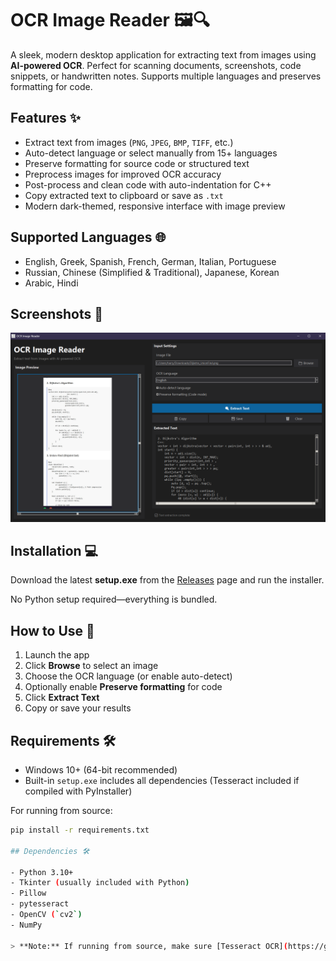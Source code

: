 # OCR Image Reader 🖼️🔍

A sleek, modern desktop application for extracting text from images using **AI-powered OCR**. Perfect for scanning documents, screenshots, code snippets, or handwritten notes. Supports multiple languages and preserves formatting for code.  

## Features ✨

- Extract text from images (`PNG`, `JPEG`, `BMP`, `TIFF`, etc.)  
- Auto-detect language or select manually from 15+ languages  
- Preserve formatting for source code or structured text  
- Preprocess images for improved OCR accuracy  
- Post-process and clean code with auto-indentation for C++  
- Copy extracted text to clipboard or save as `.txt`  
- Modern dark-themed, responsive interface with image preview  

## Supported Languages 🌐

- English, Greek, Spanish, French, German, Italian, Portuguese  
- Russian, Chinese (Simplified & Traditional), Japanese, Korean  
- Arabic, Hindi  

## Screenshots 📸

![App Screenshot](https://github.com/ArtoriasAbyssslayer/PY_OCR/blob/master/screenshot.png)  <!-- replace with your actual screenshot file -->

## Installation 💻

Download the latest **setup.exe** from the [Releases](https://github.com/ArtoriasAbyssslayer/PY_OCR/releases) page and run the installer.  

No Python setup required—everything is bundled.  

## How to Use 📝

1. Launch the app  
2. Click **Browse** to select an image  
3. Choose the OCR language (or enable auto-detect)  
4. Optionally enable **Preserve formatting** for code  
5. Click **Extract Text**  
6. Copy or save your results  

## Requirements 🛠️

- Windows 10+ (64-bit recommended)  
- Built-in `setup.exe` includes all dependencies (Tesseract included if compiled with PyInstaller)  

For running from source:  

```bash
pip install -r requirements.txt

## Dependencies 🛠️

- Python 3.10+  
- Tkinter (usually included with Python)  
- Pillow  
- pytesseract  
- OpenCV (`cv2`)  
- NumPy  

> **Note:** If running from source, make sure [Tesseract OCR](https://github.com/tesseract-ocr/tesseract) is installed and added to your system PATH.


